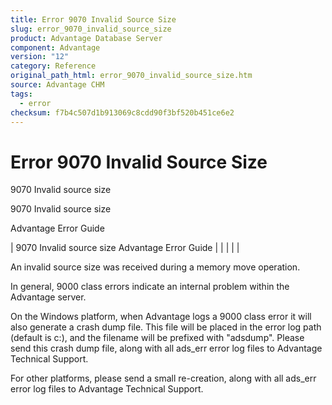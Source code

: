 ```yaml
---
title: Error 9070 Invalid Source Size
slug: error_9070_invalid_source_size
product: Advantage Database Server
component: Advantage
version: "12"
category: Reference
original_path_html: error_9070_invalid_source_size.htm
source: Advantage CHM
tags:
  - error
checksum: f7b4c507d1b913069c8cdd90f3bf520b451ce6e2
---
```


# Error 9070 Invalid Source Size

9070 Invalid source size

9070 Invalid source size

Advantage Error Guide

| 9070 Invalid source size  Advantage Error Guide |  |  |  |  |

An invalid source size was received during a memory move operation.

In general, 9000 class errors indicate an internal problem within the Advantage server.

On the Windows platform, when Advantage logs a 9000 class error it will also generate a crash dump file. This file will be placed in the error log path (default is c:\), and the filename will be prefixed with "adsdump". Please send this crash dump file, along with all ads\_err error log files to Advantage Technical Support.

For other platforms, please send a small re-creation, along with all ads\_err error log files to Advantage Technical Support.
